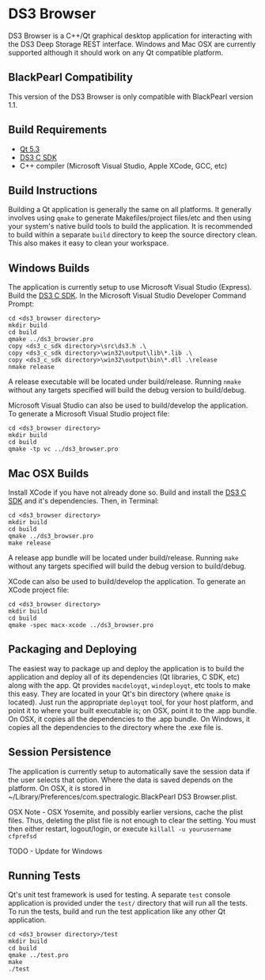 DS3 Browser
===========

DS3 Browser is a C++/Qt graphical desktop application for interacting with the
DS3 Deep Storage REST interface.  Windows and Mac OSX are currently supported
although it should work on any Qt compatible platform.

BlackPearl Compatibility
------------------------

This version of the DS3 Browser is only compatible with BlackPearl version
1.1.

Build Requirements
------------------

* [Qt 5.3](http://qt-project.org)
* [DS3 C SDK](https://github.com/SpectraLogic/ds3_c_sdk)
* C++ compiler (Microsoft Visual Studio, Apple XCode, GCC, etc)

Build Instructions
------------------

Building a Qt application is generally the same on all platforms.  It generally
involves using `qmake` to generate Makefiles/project files/etc and then
using your system's native build tools to build the application.  It is
recommended to build within a separate `build` directory to keep the source
directory clean.  This also makes it easy to clean your workspace.

Windows Builds
--------------

The application is currently setup to use Microsoft Visual Studio (Express).
Build the [DS3 C SDK](https://github.com/SpectraLogic/ds3_c_sdk).
In the Microsoft Visual Studio Developer Command Prompt:

    cd <ds3_browser directory>
    mkdir build 
    cd build
    qmake ../ds3_browser.pro
    copy <ds3_c_sdk directory>\src\ds3.h .\
    copy <ds3_c_sdk directory>\win32\output\lib\*.lib .\
    copy <ds3_c_sdk directory>\win32\output\bin\*.dll .\release
    nmake release

A release executable will be located under build/release.  Running `nmake`
without any targets specified will build the debug version to build/debug.

Microsoft Visual Studio can also be used to build/develop the application.
To generate a Microsoft Visual Studio project file:

    cd <ds3_browser directory>
    mkdir build
    cd build
    qmake -tp vc ../ds3_browser.pro

Mac OSX Builds
--------------

Install XCode if you have not already done so.  Build and install the
[DS3 C SDK](https://github.com/SpectraLogic/ds3_c_sdk) and it's dependencies.
Then, in Terminal:

    cd <ds3_browser directory>
    mkdir build
    cd build
    qmake ../ds3_browser.pro
    make release

A release app bundle will be located under build/release.  Running `make`
without any targets specified will build the debug version to build/debug.

XCode can also be used to build/develop the application.  To generate an
XCode project file:

    cd <ds3_browser directory>
    mkdir build
    cd build
    qmake -spec macx-xcode ../ds3_browser.pro

Packaging and Deploying
-----------------------

The easiest way to package up and deploy the application is to build the
application and deploy all of its dependencies (Qt libraries, C SDK, etc) along
with the app.  Qt provides `macdeloyqt`, `windeployqt`, etc tools to make this
easy.  They are located in your Qt's bin directory (where `qmake` is located).
Just run the appropriate `deployqt` tool, for your host platform, and point it
to where your built executable is; on OSX, point it to the .app bundle.
On OSX, it copies all the dependencies to the .app bundle.  On Windows, it
copies all the dependencies to the directory where the .exe file is.

Session Persistence
-------------------

The application is currently setup to automatically save the session data
if the user selects that option.  Where the data is saved depends on the
platform.  On OSX, it is stored in ~/Library/Preferences/com.spectralogic.BlackPearl DS3 Browser.plist.

OSX Note - OSX Yosemite, and possibly earlier versions, cache the plist files.
Thus, deleting the plist file is not enough to clear the setting.  You must
then either restart, logout/login, or execute `killall -u yourusername cfprefsd`

TODO - Update for Windows

Running Tests
-------------

Qt's unit test framework is used for testing.  A separate `test` console
application is provided under the `test/` directory that will run all the
tests.  To run the tests, build and run the test application like any
other Qt application.

    cd <ds3_browser directory>/test
    mkdir build
    cd build
    qmake ../test.pro
    make
    ./test
